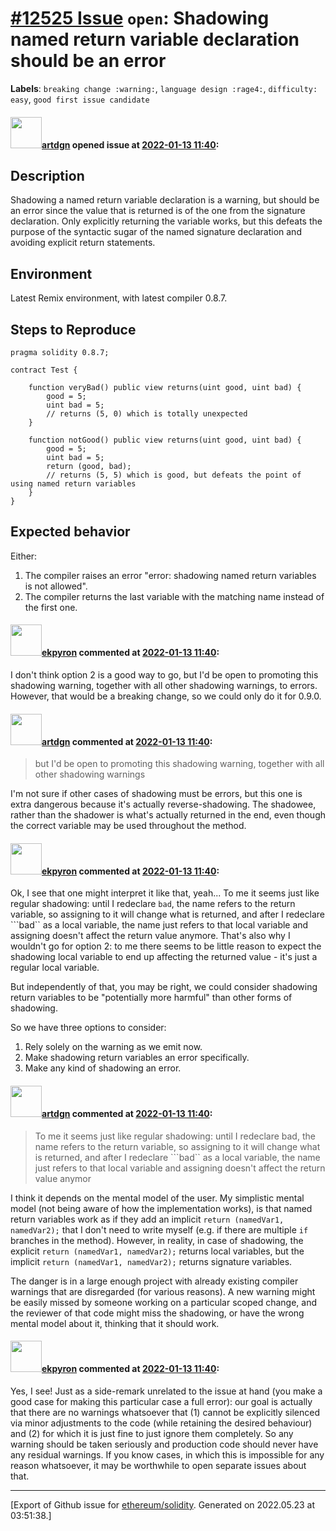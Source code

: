 # [\#12525 Issue](https://github.com/ethereum/solidity/issues/12525) `open`: Shadowing named return variable declaration should be an error
**Labels**: `breaking change :warning:`, `language design :rage4:`, `difficulty: easy`, `good first issue candidate`


#### <img src="https://avatars.githubusercontent.com/u/29574203?u=9162f0cd2861225906ae189deebfb358fe314959&v=4" width="50">[artdgn](https://github.com/artdgn) opened issue at [2022-01-13 11:40](https://github.com/ethereum/solidity/issues/12525):

## Description

Shadowing a named return variable declaration is a warning, but should be an error since the value that is returned is of the one from the signature declaration. Only explicitly returning the variable works, but this defeats the purpose of the syntactic sugar of the named signature declaration and avoiding explicit return statements.

## Environment

Latest Remix environment, with latest compiler 0.8.7.

## Steps to Reproduce

```
pragma solidity 0.8.7;

contract Test {

    function veryBad() public view returns(uint good, uint bad) {
        good = 5;
        uint bad = 5;
        // returns (5, 0) which is totally unexpected
    }

    function notGood() public view returns(uint good, uint bad) {
        good = 5;
        uint bad = 5;
        return (good, bad);
        // returns (5, 5) which is good, but defeats the point of using named return variables
    }
}
```

## Expected behavior
Either:
1. The compiler raises an error "error: shadowing named return variables is not allowed".
2. The compiler returns the last variable with the matching name instead of the first one.

#### <img src="https://avatars.githubusercontent.com/u/1347491?v=4" width="50">[ekpyron](https://github.com/ekpyron) commented at [2022-01-13 11:40](https://github.com/ethereum/solidity/issues/12525#issuecomment-1012073143):

I don't think option 2 is a good way to go, but I'd be open to promoting this shadowing warning, together with all other shadowing warnings, to errors. However, that would be a breaking change, so we could only do it for 0.9.0.

#### <img src="https://avatars.githubusercontent.com/u/29574203?u=9162f0cd2861225906ae189deebfb358fe314959&v=4" width="50">[artdgn](https://github.com/artdgn) commented at [2022-01-13 11:40](https://github.com/ethereum/solidity/issues/12525#issuecomment-1012119524):

>  but I'd be open to promoting this shadowing warning, together with all other shadowing warnings

I'm not sure if other cases of shadowing must be errors, but this one is extra dangerous because it's actually reverse-shadowing. The shadowee, rather than the shadower is what's actually returned in the end, even though the correct variable may be used throughout the method.

#### <img src="https://avatars.githubusercontent.com/u/1347491?v=4" width="50">[ekpyron](https://github.com/ekpyron) commented at [2022-01-13 11:40](https://github.com/ethereum/solidity/issues/12525#issuecomment-1012125640):

Ok, I see that one might interpret it like that, yeah...
To me it seems just like regular shadowing: until I redeclare ``bad``, the name refers to the return variable, so assigning to it will change what is returned, and after I redeclare ```bad`` as a local variable, the name just refers to that local variable and assigning doesn't affect the return value anymore.
That's also why I wouldn't go for option 2: to me there seems to be little reason to expect the shadowing local variable to end up affecting the returned value - it's just a regular local variable.

But independently of that, you may be right, we could consider shadowing return variables to be "potentially more harmful" than other forms of shadowing.

So we have three options to consider:
1. Rely solely on the warning as we emit now.
2. Make shadowing return variables an error specifically.
3. Make any kind of shadowing an error.

#### <img src="https://avatars.githubusercontent.com/u/29574203?u=9162f0cd2861225906ae189deebfb358fe314959&v=4" width="50">[artdgn](https://github.com/artdgn) commented at [2022-01-13 11:40](https://github.com/ethereum/solidity/issues/12525#issuecomment-1012603958):

> To me it seems just like regular shadowing: until I redeclare bad, the name refers to the return variable, so assigning to it will change what is returned, and after I redeclare ```bad`` as a local variable, the name just refers to that local variable and assigning doesn't affect the return value anymor

I think it depends on the mental model of the user. My simplistic mental model (not being aware of how the implementation works), is that named return variables work as if they add an implicit `return (namedVar1, namedVar2);` that I don't need to write myself (e.g. if there are multiple `if` branches in the method). However, in reality, in case of shadowing, the explicit `return (namedVar1, namedVar2);` returns local variables, but the implicit `return (namedVar1, namedVar2);` returns signature variables. 

The danger is in a large enough project with already existing compiler warnings that are disregarded (for various reasons). A new warning might be easily missed by someone working on a particular scoped change, and the reviewer of that code might miss the shadowing, or have the wrong mental model about it, thinking that it should work.

#### <img src="https://avatars.githubusercontent.com/u/1347491?v=4" width="50">[ekpyron](https://github.com/ekpyron) commented at [2022-01-13 11:40](https://github.com/ethereum/solidity/issues/12525#issuecomment-1013089222):

Yes, I see!
Just as a side-remark unrelated to the issue at hand (you make a good case for making this particular case a full error): our goal is actually that there are no warnings whatsoever that (1) cannot be explicitly silenced via minor adjustments to the code (while retaining the desired behaviour) and (2) for which it is just fine to just ignore them completely.
So any warning should be taken seriously and production code should never have any residual warnings. If you know cases, in which this is impossible for any reason whatsoever, it may be worthwhile to open separate issues about that.


-------------------------------------------------------------------------------



[Export of Github issue for [ethereum/solidity](https://github.com/ethereum/solidity). Generated on 2022.05.23 at 03:51:38.]
